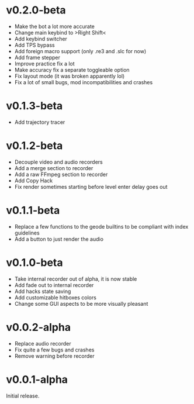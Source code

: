 
# v0.2.0-beta

- Make the bot a lot more accurate
- Change main keybind to &gt;Right Shift&lt;
- Add keybind switcher
- Add TPS bypass
- Add foreign macro support (only .re3 and .slc for now)
- Add frame stepper
- Improve practice fix a lot
- Make accuracy fix a separate toggleable option
- Fix layout mode (it was broken apparently lol)
- Fix a lot of small bugs, mod incompatibilities and crashes

# v0.1.3-beta

- Add trajectory tracer

# v0.1.2-beta

- Decouple video and audio recorders
- Add a merge section to recorder
- Add a raw FFmpeg section to recorder
- Add Copy Hack
- Fix render sometimes starting before level enter delay goes out

# v0.1.1-beta

- Replace a few functions to the geode builtins to be compliant with index
  guidelines
- Add a button to just render the audio

# v0.1.0-beta

- Take internal recorder out of alpha, it is now stable
- Add fade out to internal recorder
- Add hacks state saving
- Add customizable hitboxes colors
- Change some GUI aspects to be more visually pleasant

# v0.0.2-alpha

- Replace audio recorder
- Fix quite a few bugs and crashes
- Remove warning before recorder

# v0.0.1-alpha

Initial release.
